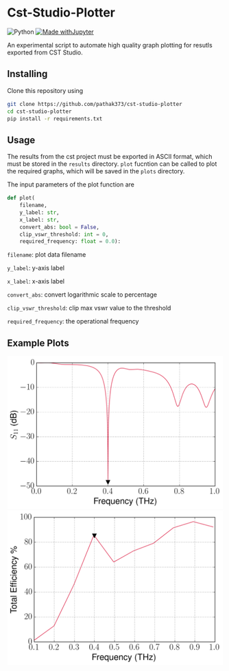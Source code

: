 # Cst-Studio-Plotter 

![Python](https://img.shields.io/badge/python-3670A0?style=for-the-badge&logo=python&logoColor=ffdd54)
[![Made withJupyter](https://img.shields.io/badge/Made%20with-Jupyter-orange?style=for-the-badge&logo=Jupyter)](https://jupyter.org/try)


An experimental script to automate high quality graph plotting for resutls exported from CST Studio.

## Installing

Clone this repository using

```bash
git clone https://github.com/pathak373/cst-studio-plotter
cd cst-studio-plotter
pip install -r requirements.txt
```

## Usage

The results from the cst project must be exported in ASCII format, which must be stored in the `results` directory. `plot` fucntion can be called to plot the required graphs, which will be saved in the `plots` directory.

The input parameters of the plot function are

```py
def plot(
    filename, 
    y_label: str, 
    x_label: str, 
    convert_abs: bool = False, 
    clip_vswr_threshold: int = 0, 
    required_frequency: float = 0.0):
```

`filename`: plot data filename

`y_label`: y-axis label

`x_label`: x-axis label

`convert_abs`: convert logarithmic scale to percentage

`clip_vswr_threshold`: clip max vswr value to the threshold

`required_frequency`: the operational frequency

## Example Plots

![s11](plots/s11.png)
![s11](plots/total%20efficiency.png)

